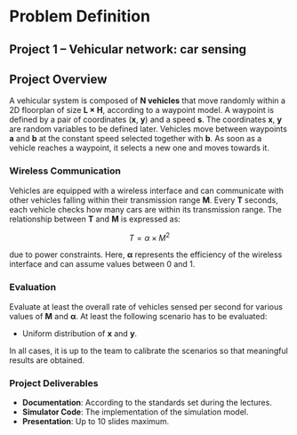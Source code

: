 # Problem Definition
## Project 1 – Vehicular network: car sensing
## Project Overview

A vehicular system is composed of **N vehicles** that move randomly within a 2D floorplan of size **L × H**, according to a waypoint model. A waypoint is defined by a pair of coordinates (**x**, **y**) and a speed **s**. The coordinates **x**, **y** are random variables to be defined later. Vehicles move between waypoints **a** and **b** at the constant speed selected together with **b**. As soon as a vehicle reaches a waypoint, it selects a new one and moves towards it.

### Wireless Communication

Vehicles are equipped with a wireless interface and can communicate with other vehicles falling within their transmission range **M**. Every **T** seconds, each vehicle checks how many cars are within its transmission range. The relationship between **T** and **M** is expressed as:

$$
T = \alpha \times M^2
$$

due to power constraints. Here, **α** represents the efficiency of the wireless interface and can assume values between 0 and 1.

### Evaluation

Evaluate at least the overall rate of vehicles sensed per second for various values of **M** and **α**. At least the following scenario has to be evaluated:

- Uniform distribution of **x** and **y**.

In all cases, it is up to the team to calibrate the scenarios so that meaningful results are obtained.

### Project Deliverables

- **Documentation**: According to the standards set during the lectures.
- **Simulator Code**: The implementation of the simulation model.
- **Presentation**: Up to 10 slides maximum.

